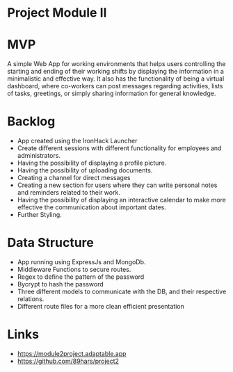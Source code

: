 # Project Module II 

# MVP
A simple Web App for working environments that helps users controlling the starting and ending of their working shifts by displaying the information in a minimalistic and effective way. It also has the functionality of being a virtual dashboard, where co-workers can post messages regarding activities, lists of tasks, greetings, or simply sharing information for general knowledge.


# Backlog
* App created using the IronHack Launcher
* Create different sessions with different functionality for employees and administrators.
* Having the possibility of displaying a profile picture. 
* Having the possibility of uploading documents.
* Creating a channel for direct messages
* Creating a new section for users where they can write personal notes and reminders related to their work.
* Having the possibility of displaying an interactive calendar to make more effective the communication about important dates.
* Further Styling.


# Data Structure

* App running using ExpressJs and MongoDb.
* Middleware Functions to secure routes.
* Regex to define the pattern of the password
* Bycrypt to hash the password
* Three different models to communicate with the DB, and their respective relations.
* Different route files for a more clean efficient presentation


# Links

* https://module2project.adaptable.app
* https://github.com/89hars/project2
